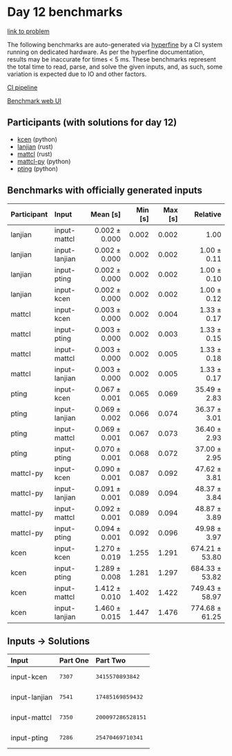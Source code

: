 # Day 12 benchmarks

[link to problem](https://adventofcode.com/2023/day/12)

The following benchmarks are auto-generated via
[hyperfine](https://github.com/sharkdp/hyperfine) by a CI system running on
dedicated hardware. As per the hyperfine documentation, results may be
inaccurate for times < 5 ms. These benchmarks represent the total time to read,
parse, and solve the given inputs, and, as such, some variation is expected due
to IO and other factors.

[CI pipeline](http://ci.papercode.net:8080/teams/main/pipelines/aoc2023)

[Benchmark web UI](https://aoc.ancalagon.black)


## Participants (with solutions for day 12)

- [kcen](https://github.com/kcen/aoc2023) (python)
- [lanjian](https://github.com/lanjian/aoc-2023) (rust)
- [mattcl](https://github.com/mattcl/aoc2023) (rust)
- [mattcl-py](https://github.com/mattcl/aoc2023-py) (python)
- [pting](https://github.com/pting/aoc2023) (python)


## Benchmarks with officially generated inputs

| Participant | Input | Mean [s] | Min [s] | Max [s] | Relative |
|:---|:---|---:|---:|---:|---:|
| lanjian | input-mattcl | 0.002 ± 0.000 | 0.002 | 0.002 | 1.00 |
| lanjian | input-lanjian | 0.002 ± 0.000 | 0.002 | 0.002 | 1.00 ± 0.11 |
| lanjian | input-pting | 0.002 ± 0.000 | 0.002 | 0.002 | 1.00 ± 0.10 |
| lanjian | input-kcen | 0.002 ± 0.000 | 0.002 | 0.002 | 1.00 ± 0.12 |
| mattcl | input-kcen | 0.003 ± 0.000 | 0.002 | 0.004 | 1.33 ± 0.17 |
| mattcl | input-pting | 0.003 ± 0.000 | 0.002 | 0.003 | 1.33 ± 0.15 |
| mattcl | input-mattcl | 0.003 ± 0.000 | 0.002 | 0.005 | 1.33 ± 0.18 |
| mattcl | input-lanjian | 0.003 ± 0.000 | 0.002 | 0.005 | 1.33 ± 0.17 |
| pting | input-kcen | 0.067 ± 0.001 | 0.065 | 0.069 | 35.49 ± 2.83 |
| pting | input-lanjian | 0.069 ± 0.002 | 0.066 | 0.074 | 36.37 ± 3.01 |
| pting | input-mattcl | 0.069 ± 0.001 | 0.067 | 0.073 | 36.40 ± 2.93 |
| pting | input-pting | 0.070 ± 0.001 | 0.068 | 0.072 | 37.00 ± 2.95 |
| mattcl-py | input-kcen | 0.090 ± 0.001 | 0.087 | 0.092 | 47.62 ± 3.81 |
| mattcl-py | input-lanjian | 0.091 ± 0.001 | 0.089 | 0.094 | 48.37 ± 3.84 |
| mattcl-py | input-mattcl | 0.092 ± 0.001 | 0.089 | 0.094 | 48.87 ± 3.89 |
| mattcl-py | input-pting | 0.094 ± 0.001 | 0.092 | 0.096 | 49.98 ± 3.97 |
| kcen | input-kcen | 1.270 ± 0.019 | 1.255 | 1.291 | 674.21 ± 53.80 |
| kcen | input-pting | 1.289 ± 0.008 | 1.281 | 1.297 | 684.33 ± 53.82 |
| kcen | input-mattcl | 1.412 ± 0.010 | 1.402 | 1.422 | 749.43 ± 58.97 |
| kcen | input-lanjian | 1.460 ± 0.015 | 1.447 | 1.476 | 774.68 ± 61.25 |


## Inputs -> Solutions

| Input | Part One | Part Two |
|:---|:---|:---|
|input-kcen|<pre>7307</pre>|<pre>3415570893842</pre>|
|input-lanjian|<pre>7541</pre>|<pre>17485169859432</pre>|
|input-mattcl|<pre>7350</pre>|<pre>200097286528151</pre>|
|input-pting|<pre>7286</pre>|<pre>25470469710341</pre>|